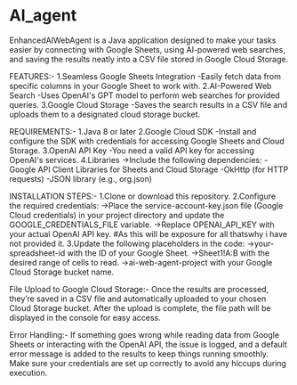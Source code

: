 # AI_agent
EnhancedAIWebAgent is a Java application designed to make your tasks easier by connecting with Google Sheets, using AI-powered web searches, and saving the results neatly into a CSV file stored in Google Cloud Storage.

FEATURES:-
1.Seamless Google Sheets Integration
  -Easily fetch data from specific columns in your Google Sheet to work with.
2.AI-Powered Web Search
  -Uses OpenAI's GPT model to perform web searches for provided queries.
3.Google Cloud Storage
  -Saves the search results in a CSV file and uploads them to a designated cloud storage bucket.

REQUIREMENTS:-
1.Java 8 or later
2.Google Cloud SDK
  -Install and configure the SDK with credentials for accessing Google Sheets and Cloud Storage.
3.OpenAI API Key
  -You need a valid API key for accessing OpenAI's services.
4.Libraries
  ->Include the following dependencies:
   -Google API Client Libraries for Sheets and Cloud Storage
   -OkHttp (for HTTP requests)
   -JSON library (e.g., org.json)

INSTALLATION STEPS:-
1.Clone or download this repository.
2.Configure the required credentials:
  ->Place the service-account-key.json file (Google Cloud credentials) in your project directory and update the GOOGLE_CREDENTIALS_FILE variable.
  ->Replace OPENAI_API_KEY with your actual OpenAI API key.   #As this will be exposure for all thatswhy i have not provided it.
3.Update the following placeholders in the code:
  ->your-spreadsheet-id with the ID of your Google Sheet.
   ->Sheet1!A:B with the desired range of cells to read.
   ->ai-web-agent-project with your Google Cloud Storage bucket name.

   
File Upload to Google Cloud Storage:-
Once the results are processed, they’re saved in a CSV file and automatically uploaded to your chosen Cloud Storage bucket. After the upload is complete, the file path will be displayed in the console for easy access.


Error Handling:-
If something goes wrong while reading data from Google Sheets or interacting with the OpenAI API, the issue is logged, and a default error message is added to the results to keep things running smoothly. Make sure your credentials are set up correctly to avoid any hiccups during execution.
